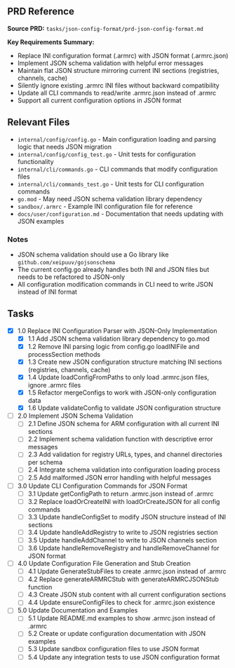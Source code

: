 ## PRD Reference

**Source PRD:** `tasks/json-config-format/prd-json-config-format.md`

**Key Requirements Summary:**
- Replace INI configuration format (.armrc) with JSON format (.armrc.json)
- Implement JSON schema validation with helpful error messages
- Maintain flat JSON structure mirroring current INI sections (registries, channels, cache)
- Silently ignore existing .armrc INI files without backward compatibility
- Update all CLI commands to read/write .armrc.json instead of .armrc
- Support all current configuration options in JSON format

## Relevant Files

- `internal/config/config.go` - Main configuration loading and parsing logic that needs JSON migration
- `internal/config/config_test.go` - Unit tests for configuration functionality
- `internal/cli/commands.go` - CLI commands that modify configuration files
- `internal/cli/commands_test.go` - Unit tests for CLI configuration commands
- `go.mod` - May need JSON schema validation library dependency
- `sandbox/.armrc` - Example INI configuration file for reference
- `docs/user/configuration.md` - Documentation that needs updating with JSON examples

### Notes

- JSON schema validation should use a Go library like `github.com/xeipuuv/gojsonschema`
- The current config.go already handles both INI and JSON files but needs to be refactored to JSON-only
- All configuration modification commands in CLI need to write JSON instead of INI format

## Tasks

- [x] 1.0 Replace INI Configuration Parser with JSON-Only Implementation
  - [x] 1.1 Add JSON schema validation library dependency to go.mod
  - [x] 1.2 Remove INI parsing logic from config.go loadINIFile and processSection methods
  - [x] 1.3 Create new JSON configuration structure matching INI sections (registries, channels, cache)
  - [x] 1.4 Update loadConfigFromPaths to only load .armrc.json files, ignore .armrc files
  - [x] 1.5 Refactor mergeConfigs to work with JSON-only configuration data
  - [x] 1.6 Update validateConfig to validate JSON configuration structure
- [ ] 2.0 Implement JSON Schema Validation
  - [ ] 2.1 Define JSON schema for ARM configuration with all current INI sections
  - [ ] 2.2 Implement schema validation function with descriptive error messages
  - [ ] 2.3 Add validation for registry URLs, types, and channel directories per schema
  - [ ] 2.4 Integrate schema validation into configuration loading process
  - [ ] 2.5 Add malformed JSON error handling with helpful messages
- [ ] 3.0 Update CLI Configuration Commands for JSON Format
  - [ ] 3.1 Update getConfigPath to return .armrc.json instead of .armrc
  - [ ] 3.2 Replace loadOrCreateINI with loadOrCreateJSON for all config commands
  - [ ] 3.3 Update handleConfigSet to modify JSON structure instead of INI sections
  - [ ] 3.4 Update handleAddRegistry to write to JSON registries section
  - [ ] 3.5 Update handleAddChannel to write to JSON channels section
  - [ ] 3.6 Update handleRemoveRegistry and handleRemoveChannel for JSON format
- [ ] 4.0 Update Configuration File Generation and Stub Creation
  - [ ] 4.1 Update GenerateStubFiles to create .armrc.json instead of .armrc
  - [ ] 4.2 Replace generateARMRCStub with generateARMRCJSONStub function
  - [ ] 4.3 Create JSON stub content with all current configuration sections
  - [ ] 4.4 Update ensureConfigFiles to check for .armrc.json existence
- [ ] 5.0 Update Documentation and Examples
  - [ ] 5.1 Update README.md examples to show .armrc.json instead of .armrc
  - [ ] 5.2 Create or update configuration documentation with JSON examples
  - [ ] 5.3 Update sandbox configuration files to use JSON format
  - [ ] 5.4 Update any integration tests to use JSON configuration format
